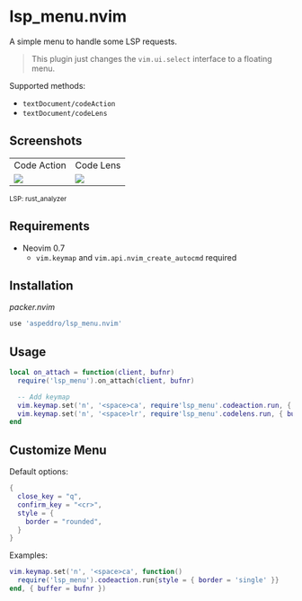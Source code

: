 # lsp_menu.nvim

A simple menu to handle some LSP requests.

> This plugin just changes the `vim.ui.select` interface to a floating menu.

Supported methods:

- `textDocument/codeAction`
- `textDocument/codeLens`

## Screenshots

<table>
  <tr>
    <td>Code Action</td>
    <td>Code Lens</td>
  </tr>
  <tr>
    <td><img src="https://user-images.githubusercontent.com/16160544/162342857-277c4c26-4e7f-4174-81d5-a2b5b75e12fd.png"></td>
    <td><img src="https://user-images.githubusercontent.com/16160544/162342939-6f0d3672-fcf6-4d7b-a5b8-d1ddc5227f20.png"></td>
  </tr>
</table>
<sup>LSP: rust_analyzer</sup>


## Requirements

- Neovim 0.7
  - `vim.keymap` and `vim.api.nvim_create_autocmd` required

## Installation

*packer.nvim*

```lua
use 'aspeddro/lsp_menu.nvim'
```

## Usage

```lua
local on_attach = function(client, bufnr)
  require('lsp_menu').on_attach(client, bufnr)

  -- Add keymap
  vim.keymap.set('n', '<space>ca', require'lsp_menu'.codeaction.run, { buffer = bufnr })
  vim.keymap.set('n', '<space>lr', require'lsp_menu'.codelens.run, { buffer = bufnr })
end
```

## Customize Menu

Default options:

```lua
{
  close_key = "q",
  confirm_key = "<cr>",
  style = {
    border = "rounded",
  }
}
```

Examples:

```lua
vim.keymap.set('n', '<space>ca', function()
  require('lsp_menu').codeaction.run{style = { border = 'single' }}
end, { buffer = bufnr })
```
